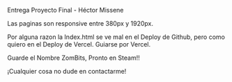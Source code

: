 Entrega Proyecto Final - Héctor Missene

Las paginas son responsive entre 380px y 1920px.

Por alguna razon la Index.html se ve mal en el Deploy de Github, pero como quiero en el Deploy de Vercel. Guiarse por Vercel.

Guarde el Nombre ZomBits, Pronto en Steam!!

¡Cualquier cosa no dude en contactarme!
